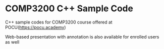 # COMP3200 C++ Sample Code
C++ sample codes for COMP3200 course offered at POCU(https://pocu.academy)

Web-based presentation with annotation is also available for enrolled users as well
